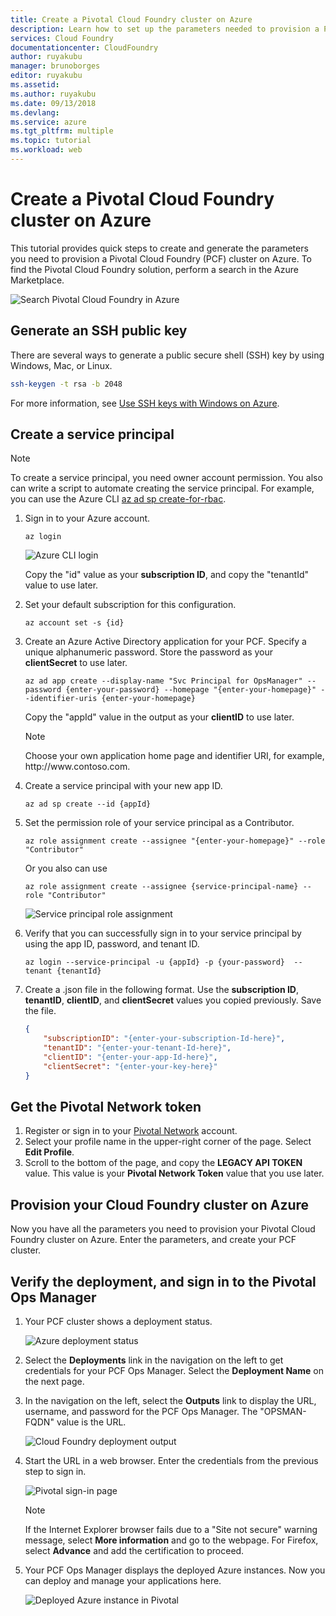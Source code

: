 ```yaml
---
title: Create a Pivotal Cloud Foundry cluster on Azure
description: Learn how to set up the parameters needed to provision a Pivotal Cloud Foundry (PCF) cluster on Azure
services: Cloud Foundry
documentationcenter: CloudFoundry
author: ruyakubu
manager: brunoborges
editor: ruyakubu
ms.assetid:
ms.author: ruyakubu
ms.date: 09/13/2018
ms.devlang: 
ms.service: azure
ms.tgt_pltfrm: multiple
ms.topic: tutorial
ms.workload: web
---
```


# Create a Pivotal Cloud Foundry cluster on Azure

This tutorial provides quick steps to create and generate the parameters you need to provision a Pivotal Cloud Foundry (PCF) cluster on Azure. To find the Pivotal Cloud Foundry solution, perform a search in the Azure Marketplace.

![Search Pivotal Cloud Foundry in Azure](media/deploy/pcf-marketplace.png)


## Generate an SSH public key

There are several ways to generate a public secure shell (SSH) key by using Windows, Mac, or Linux.

```Bash
ssh-keygen -t rsa -b 2048
```

For more information, see [Use SSH keys with Windows on Azure](../virtual-machines/linux/ssh-from-windows.md).

## Create a service principal

> [!NOTE]
>
> To create a service principal, you need owner account permission. You also can write a script to automate creating the service principal. For example, you can use the Azure CLI [az ad sp create-for-rbac](/cli/azure/ad/sp).

1. Sign in to your Azure account.

    ```azurecli
    az login
    ```

    ![Azure CLI login](media/deploy/az-login-output.png )
 
    Copy the "id" value as your **subscription ID**, and copy the "tenantId" value to use later.

2. Set your default subscription for this configuration.

    ```azurecli
    az account set -s {id}
    ```

3. Create an Azure Active Directory application for your PCF. Specify a unique alphanumeric password. Store the password as your **clientSecret** to use later.

    ```azurecli
    az ad app create --display-name "Svc Principal for OpsManager" --password {enter-your-password} --homepage "{enter-your-homepage}" --identifier-uris {enter-your-homepage}
    ```

    Copy the "appId" value in the output as your **clientID** to use later.

    > [!NOTE]
    >
    > Choose your own application home page and identifier URI, for example, http\://www\.contoso.com.

4. Create a service principal with your new app ID.

    ```azurecli
    az ad sp create --id {appId}
    ```

5. Set the permission role of your service principal as a Contributor.

    ```azurecli
    az role assignment create --assignee "{enter-your-homepage}" --role "Contributor"
    ```

    Or you also can use

    ```azurecli
    az role assignment create --assignee {service-principal-name} --role "Contributor"
    ```

    ![Service principal role assignment](media/deploy/svc-princ.png )

6. Verify that you can successfully sign in to your service principal by using the app ID, password, and tenant ID.

    ```azurecli
    az login --service-principal -u {appId} -p {your-password}  --tenant {tenantId}
    ```

7. Create a .json file in the following format. Use the **subscription ID**, **tenantID**, **clientID**, and **clientSecret** values you copied previously. Save the file.

    ```json
    {
        "subscriptionID": "{enter-your-subscription-Id-here}",
        "tenantID": "{enter-your-tenant-Id-here}",
        "clientID": "{enter-your-app-Id-here}",
        "clientSecret": "{enter-your-key-here}"
    }
    ```

## Get the Pivotal Network token

1. Register or sign in to your [Pivotal Network](https://network.pivotal.io) account.
2. Select your profile name in the upper-right corner of the page. Select **Edit Profile**.
3. Scroll to the bottom of the page, and copy the **LEGACY API TOKEN** value. This value is your **Pivotal Network Token** value that you use later.

## Provision your Cloud Foundry cluster on Azure

Now you have all the parameters you need to provision your Pivotal Cloud Foundry cluster on Azure.
Enter the parameters, and create your PCF cluster.

## Verify the deployment, and sign in to the Pivotal Ops Manager

1. Your PCF cluster shows a deployment status.

    ![Azure deployment status](media/deploy/deployment.png )

2. Select the **Deployments** link in the navigation on the left to get credentials for your PCF Ops Manager. Select the **Deployment Name** on the next page.
3. In the navigation on the left, select the **Outputs** link to display the URL, username, and password for the PCF Ops Manager. The "OPSMAN-FQDN" value is the URL.
 
    ![Cloud Foundry deployment output](media/deploy/deploy-outputs.png )
 
4. Start the URL in a web browser. Enter the credentials from the previous step to sign in.

    ![Pivotal sign-in page](media/deploy/pivotal-login.png )
         
    > [!NOTE]
    >
    > If the Internet Explorer browser fails due to a "Site not secure" warning message, select **More information** and go to the webpage. For Firefox, select **Advance** and add the certification to proceed.

5. Your PCF Ops Manager displays the deployed Azure instances. Now you can deploy and manage your applications here.
               
    ![Deployed Azure instance in Pivotal](media/deploy/ops-mgr.png )
